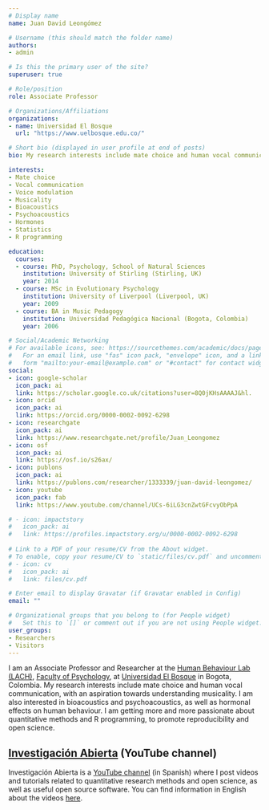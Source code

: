 ```yaml
---
# Display name
name: Juan David Leongómez

# Username (this should match the folder name)
authors:
- admin

# Is this the primary user of the site?
superuser: true

# Role/position
role: Associate Professor

# Organizations/Affiliations
organizations:
- name: Universidad El Bosque
  url: "https://www.uelbosque.edu.co/"

# Short bio (displayed in user profile at end of posts)
bio: My research interests include mate choice and human vocal communication, with an aspiration towards understanding musicality. I am also interested in bioacoustics and psychoacoustics, as well as statistics and R programming.

interests:
- Mate choice
- Vocal communication
- Voice modulation
- Musicality
- Bioacoustics
- Psychoacoustics
- Hormones
- Statistics
- R programming

education:
  courses:
  - course: PhD, Psychology, School of Natural Sciences
    institution: University of Stirling (Stirling, UK)
    year: 2014
  - course: MSc in Evolutionary Psychology
    institution: University of Liverpool (Liverpool, UK)
    year: 2009
  - course: BA in Music Pedagogy
    institution: Universidad Pedagógica Nacional (Bogota, Colombia)
    year: 2006

# Social/Academic Networking
# For available icons, see: https://sourcethemes.com/academic/docs/page-builder/#icons
#   For an email link, use "fas" icon pack, "envelope" icon, and a link in the
#   form "mailto:your-email@example.com" or "#contact" for contact widget.
social:
- icon: google-scholar
  icon_pack: ai
  link: https://scholar.google.co.uk/citations?user=8Q0jKHsAAAAJ&hl.
- icon: orcid
  icon_pack: ai
  link: https://orcid.org/0000-0002-0092-6298
- icon: researchgate
  icon_pack: ai
  link: https://www.researchgate.net/profile/Juan_Leongomez
- icon: osf
  icon_pack: ai
  link: https://osf.io/s26ax/
- icon: publons
  icon_pack: ai
  link: https://publons.com/researcher/1333339/juan-david-leongomez/
- icon: youtube
  icon_pack: fab
  link: https://www.youtube.com/channel/UCs-6iLG3cnZwtGFcvyObPpA

# - icon: impactstory
#   icon_pack: ai
#   link: https://profiles.impactstory.org/u/0000-0002-0092-6298
  
# Link to a PDF of your resume/CV from the About widget.
# To enable, copy your resume/CV to `static/files/cv.pdf` and uncomment the lines below.
# - icon: cv
#   icon_pack: ai
#   link: files/cv.pdf

# Enter email to display Gravatar (if Gravatar enabled in Config)
email: ""

# Organizational groups that you belong to (for People widget)
#   Set this to `[]` or comment out if you are not using People widget.
user_groups:
- Researchers
- Visitors
---
```


I am an Associate Professor and Researcher at the [Human Behaviour Lab (LACH)](https://www.researchgate.net/lab/Laboratorio-de-Analisis-del-Comportamiento-Humano-LACH-Oscar-R-Sanchez), [Faculty of Psychology](https://www.uelbosque.edu.co/psicologia), at [Universidad El Bosque](https://www.uelbosque.edu.co/) in Bogota, Colombia. My research interests include mate choice and human vocal communication, with an aspiration towards understanding musicality. I am also interested in bioacoustics and psychoacoustics, as well as hormonal effects on human behaviour. I am getting more and more passionate about quantitative methods and R programming, to promote reproducibility and open science.

## [Investigación Abierta](#posts) (YouTube channel)

Investigación Abierta is a [YouTube channel](https://www.youtube.com/channel/UCs-6iLG3cnZwtGFcvyObPpA) (in Spanish) where I post videos and tutorials related to quantitative research methods and open science, as well as useful open source software. You can find information in English about the videos [here](#posts).
